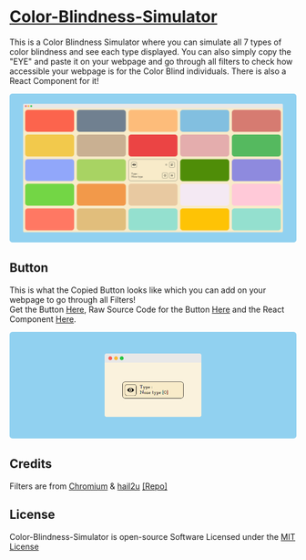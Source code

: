 # [Color-Blindness-Simulator](https://praashoo7.github.io/Photo-Gallery-React/)

This is a Color Blindness Simulator where you can simulate all 7 types of color blindness and see each type displayed. You can also simply copy the "EYE" and paste it on your webpage and go through all filters to check how accessible your webpage is for the Color Blind individuals. There is also a React Component for it!

![Readme Image](ReadMe-Images/Color-Blindness-Simulator.png)

## Button

This is what the Copied Button looks like which you can add on your webpage to go through all Filters!<br>
Get the Button [Here](https://github.com/Praashoo7/Color-Blindness-Simulator/blob/main/Button/Button.html), Raw Source Code for the Button [Here](https://htmlpreview.github.io/?https://github.com/Praashoo7/Color-Blindness-Simulator/blob/main/Button/Button_RAW.html) and the React Component [Here](https://github.com/Praashoo7/Color-Blindness-Simulator/blob/main/ReactComponent/ReactComponent.js).

![Button Image](ReadMe-Images/Button.png)

## Credits

Filters are from [Chromium](https://developer.chrome.com/docs/chromium/cvd) & [hail2u](https://github.com/hail2u) [[Repo]](https://github.com/hail2u/color-blindness-emulation)

## License

Color-Blindness-Simulator is open-source Software Licensed under the [MIT License](https://github.com/Praashoo7/Color-Blindness-Simulator/blob/main/LICENSE)

